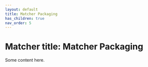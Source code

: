 ```yaml
---
layout: default
title: Matcher Packaging
has_children: true
nav_order: 5
---
```


# Matcher title: Matcher Packaging
Some content here.